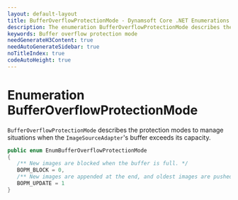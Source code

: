 ```yaml
---
layout: default-layout
title: BufferOverflowProtectionMode - Dynamsoft Core .NET Enumerations
description: The enumeration BufferOverflowProtectionMode describes the protection modes when the buffer of ImageSourceAdapter is overflow for .NET Edition.
keywords: Buffer overflow protection mode 
needGenerateH3Content: true
needAutoGenerateSidebar: true
noTitleIndex: true
codeAutoHeight: true
---
```


# Enumeration BufferOverflowProtectionMode

`BufferOverflowProtectionMode` describes the protection modes to manage situations when the `ImageSourceAdapter`'s buffer exceeds its capacity. 

```csharp
public enum EnumBufferOverflowProtectionMode
{
   /** New images are blocked when the buffer is full. */
   BOPM_BLOCK = 0,
   /** New images are appended at the end, and oldest images are pushed out from the beginning if the buffer is full. */
   BOPM_UPDATE = 1
}
```